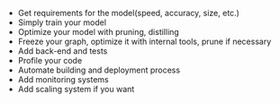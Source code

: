- Get requirements for the model(speed, accuracy, size, etc.)
- Simply train your model
- Optimize your model with pruning, distilling
- Freeze your graph, optimize it with internal tools, prune if necessary
- Add back-end and tests
- Profile your code
- Automate building and deployment process
- Add monitoring systems
- Add scaling system if you want
